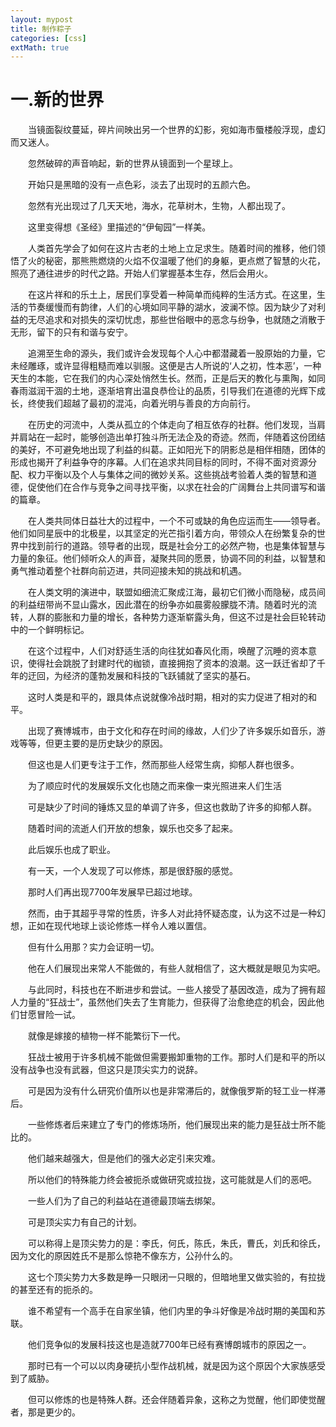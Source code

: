 ```yaml
---
layout: mypost
title: 制作粽子
categories: [css]
extMath: true
---
```


# 一.新的世界

　　当镜面裂纹蔓延，碎片间映出另一个世界的幻影，宛如海市蜃楼般浮现，虚幻而又迷人。



　　忽然破碎的声音响起，新的世界从镜面到一个星球上。



　　开始只是黑暗的没有一点色彩，淡去了出现时的五颜六色。



　　忽然有光出现过了几天天地，海水，花草树木，生物，人都出现了。



　　这里变得想《圣经》里描述的“伊甸园”一样美。



　　人类首先学会了如何在这片古老的土地上立足求生。随着时间的推移，他们领悟了火的秘密，那熊熊燃烧的火焰不仅温暖了他们的身躯，更点燃了智慧的火花，照亮了通往进步的时代之路。开始人们掌握基本生存，然后会用火。



　　在这片祥和的乐土上，居民们享受着一种简单而纯粹的生活方式。在这里，生活的节奏缓慢而有韵律，人们的心境如同平静的湖水，波澜不惊。因为缺少了对利益的无尽追求和对损失的深切忧虑，那些世俗眼中的恶念与纷争，也就随之消散于无形，留下的只有和谐与安宁。



　　追溯至生命的源头，我们或许会发现每个人心中都潜藏着一股原始的力量，它未经雕琢，或许显得粗糙而难以驯服。这便是古人所说的‘人之初，性本恶’，一种天生的本能，它在我们的内心深处悄然生长。然而，正是后天的教化与熏陶，如同春雨滋润干涸的土地，逐渐培育出温良恭俭让的品质，引导我们在道德的光辉下成长，终使我们超越了最初的混沌，向着光明与善良的方向前行。



　　在历史的河流中，人类从孤立的个体走向了相互依存的社群。他们发现，当肩并肩站在一起时，能够创造出单打独斗所无法企及的奇迹。然而，伴随着这份团结的美好，不可避免地出现了利益的纠葛。正如阳光下的阴影总是相伴相随，团体的形成也揭开了利益争夺的序幕。人们在追求共同目标的同时，不得不面对资源分配、权力平衡以及个人与集体之间的微妙关系。这些挑战考验着人类的智慧和道德，促使他们在合作与竞争之间寻找平衡，以求在社会的广阔舞台上共同谱写和谐的篇章。



　　在人类共同体日益壮大的过程中，一个不可或缺的角色应运而生——领导者。他们如同星辰中的北极星，以其坚定的光芒指引着方向，带领众人在纷繁复杂的世界中找到前行的道路。领导者的出现，既是社会分工的必然产物，也是集体智慧与力量的象征。他们倾听众人的声音，凝聚共同的愿景，协调不同的利益，以智慧和勇气推动着整个社群向前迈进，共同迎接未知的挑战和机遇。



　　在人类文明的演进中，联盟如细流汇聚成江海，最初它们微小而隐秘，成员间的利益纽带尚不显山露水，因此潜在的纷争亦如晨雾般朦胧不清。随着时光的流转，人群的膨胀和力量的增长，各种势力逐渐崭露头角，但这不过是社会巨轮转动中的一个鲜明标记。



　　在这个过程中，人们对舒适生活的向往犹如春风化雨，唤醒了沉睡的资本意识，使得社会跳脱了封建时代的枷锁，直接拥抱了资本的浪潮。这一跃迁省却了千年的迂回，为经济的蓬勃发展和科技的飞跃铺就了坚实的基石。



　　这时人类是和平的，跟具体点说就像冷战时期，相对的实力促进了相对的和平。



　　出现了赛博城市，由于文化和存在时间的缘故，人们少了许多娱乐如音乐，游戏等等，但更主要的是历史缺少的原因。



　　但这也是人们更专注于工作，然而那些人经常生病，抑郁人群也很多。



　　为了顺应时代的发展娱乐文化也随之而来像一束光照进来人们生活



　　可是缺少了时间的锤炼又显的单调了许多，但这也救助了许多的抑郁人群。



　　随着时间的流逝人们开放的想象，娱乐也交多了起来。



　　此后娱乐也成了职业。



　　有一天，一个人发现了可以修炼，那是很舒服的感觉。



　　那时人们再出现7700年发展早已超过地球。



　　然而，由于其超乎寻常的性质，许多人对此持怀疑态度，认为这不过是一种幻想，正如在现代地球上谈论修炼一样令人难以置信。



　　但有什么用那？实力会证明一切。



　　他在人们展现出来常人不能做的，有些人就相信了，这大概就是眼见为实吧。



　　与此同时，科技也在不断进步和尝试。一些人接受了基因改造，成为了拥有超人力量的“狂战士”，虽然他们失去了生育能力，但获得了治愈绝症的机会，因此他们甘愿冒险一试。



　　就像是嫁接的植物一样不能繁衍下一代。



　　狂战士被用于许多机械不能做但需要搬卸重物的工作。那时人们是和平的所以没有战争也没有武器，但这只是顶尖实力的说辞。



　　可是因为没有什么研究价值所以也是非常滞后的，就像俄罗斯的轻工业一样滞后。



　　一些修炼者后来建立了专门的修炼场所，他们展现出来的能力是狂战士所不能比的。



　　他们越来越强大，但是他们的强大必定引来灾难。



　　所以他们的特殊能力终会被扼杀或做研究或拉拢，这可能就是人们的恶吧。



　　一些人们为了自己的利益站在道德最顶端去绑架。



　　可是顶尖实力有自己的计划。



　　可以称得上是顶尖势力的是：李氏，何氏，陈氏，朱氏，曹氏，刘氏和徐氏，因为文化的原因姓氏不是那么惊艳不像东方，公孙什么的。



　　这七个顶尖势力大多数是睁一只眼闭一只眼的，但暗地里又做实验的，有拉拢的甚至还有的扼杀的。



　　谁不希望有一个高手在自家坐镇，他们内里的争斗好像是冷战时期的美国和苏联。



　　他们竞争似的发展科技这也是造就7700年已经有赛博朗城市的原因之一。



　　那时已有一个可以以肉身硬抗小型作战机械，就是因为这个原因个大家族感受到了威胁。



　　但可以修炼的也是特殊人群。还会伴随着异象，这称之为觉醒，他们即使觉醒者，那是更少的。



　　
